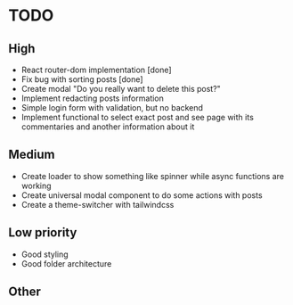 # TODO

## High

- React router-dom implementation [done]
- Fix bug with sorting posts [done]
- Create modal "Do you really want to delete this post?"
- Implement redacting posts information
- Simple login form with validation, but no backend
- Implement functional to select exact post and see page with its
  commentaries and another information about it

## Medium

- Create loader to show something like spinner while async functions are
  working
- Create universal modal component to do some actions with posts
- Create a theme-switcher with tailwindcss

## Low priority

- Good styling
- Good folder architecture

## Other
